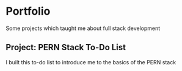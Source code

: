 # Portfolio
Some projects which taught me about full stack development

## Project: PERN Stack To-Do List
I built this to-do list to introduce me to the basics of the PERN stack
